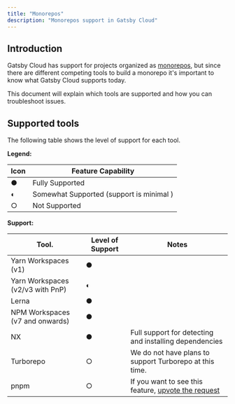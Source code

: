 ```yaml
---
title: "Monorepos"
description: "Monorepos support in Gatsby Cloud"
---
```


## Introduction

Gatsby Cloud has support for projects organized as [monorepos](https://monorepo.tools/), but since there are different competing tools to build a monorepo it's important to know what Gatsby Cloud supports today.

This document will explain which tools are supported and how you can troubleshoot issues.

## Supported tools

The following table shows the level of support for each tool.

**Legend:**

| Icon | Feature Capability                       |
| ---- | ---------------------------------------- |
| ●    | Fully Supported                          |
| ◐    | Somewhat Supported (support is minimal ) |
| ○    | Not Supported                            |

**Support:**

| Tool.                            | Level of Support | Notes                                                                                                                    |
| -------------------------------- | ---------------- | ------------------------------------------------------------------------------------------------------------------------ |
| Yarn Workspaces (v1)             | ●                |                                                                                                                          |
| Yarn Workspaces (v2/v3 with PnP) | ◐                |                                                                                                                          |
| Lerna                            | ●                |                                                                                                                          |
| NPM Workspaces (v7 and onwards)  | ●                |                                                                                                                          |
| NX                               | ●                | Full support for detecting and installing dependencies                                                                   |
| Turborepo                        | ○                | We do not have plans to support Turborepo at this time.                                                                  |
| pnpm                             | ○                | If you want to see this feature, [upvote the request](https://gatsby.canny.io/gatsby-cloud/p/support-pnpm-for-monorepos) |
